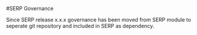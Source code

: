 #SERP Governance

Since SERP release x.x.x governance has been moved from SERP module to seperate git repository
and included in SERP as dependency.